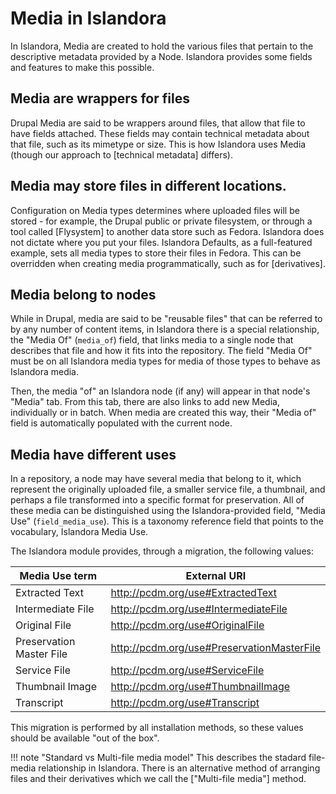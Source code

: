 # Media in Islandora

In Islandora, Media are created to hold the various files that pertain
to the descriptive metadata provided by a Node. Islandora provides some
fields and features to make this possible. 

## Media are wrappers for files

Drupal Media are said to be wrappers around files, that allow that file
to have fields attached. These fields may contain technical metadata
about that file, such as its mimetype or size. This is how Islandora
uses Media (though our approach to [technical metadata] differs). 


## Media may store files in different locations.

Configuration on Media types determines where uploaded files will be 
stored - for example, the Drupal public or private filesystem, or through
a tool called [Flysystem] to another data store such as Fedora. Islandora
does not dictate where you put your files. Islandora Defaults, as a
full-featured example, sets all media types to store their files in Fedora. 
This can be overridden when creating media programmatically, such as for 
[derivatives]. 

## Media belong to nodes

While in Drupal, media are said to be "reusable files" that can be 
referred to by any number of content items, in Islandora there is a
special relationship, the "Media Of" (`media_of`) field, that links 
media to a single node that describes that file and how it fits into the repository.
The field "Media Of" must be on all Islandora media types for media
of those types to behave as Islandora media. 

Then, the media "of" an Islandora node (if any) will appear in that 
node's "Media" tab. From this tab, there are also links 
to add new Media, individually or in batch. When media are created this way,
their "Media of" field is automatically populated with the current node. 

## Media have different uses

In a repository, a node may have several media that belong to it, which
represent the originally uploaded file, a smaller service file, a 
thumbnail, and perhaps a file transformed into a specific format for
preservation. All of these media can be distinguished using the 
Islandora-provided field, "Media Use" (`field_media_use`). This is a 
taxonomy reference field that points to the vocabulary, Islandora 
Media Use.

The Islandora module provides, through a migration, the following values:

| Media Use term           	| External URI          			|
|--------------------------	|--------------------------------------------	|
| Extracted Text           	| http://pcdm.org/use#ExtractedText          	|
| Intermediate File        	| http://pcdm.org/use#IntermediateFile       	|
| Original File            	| http://pcdm.org/use#OriginalFile           	|
| Preservation Master File 	| http://pcdm.org/use#PreservationMasterFile 	|
| Service File             	| http://pcdm.org/use#ServiceFile            	|
| Thumbnail Image          	| http://pcdm.org/use#ThumbnailImage         	|
| Transcript               	| http://pcdm.org/use#Transcript             	|

This migration is performed by all installation methods, so these values should
be available "out of the box". 

!!! note "Standard vs Multi-file media model"
    This describes the stadard file-media relationship in Islandora. 
    There is an alternative method of arranging files and their derivatives
    which we call the ["Multi-file media"] method.


